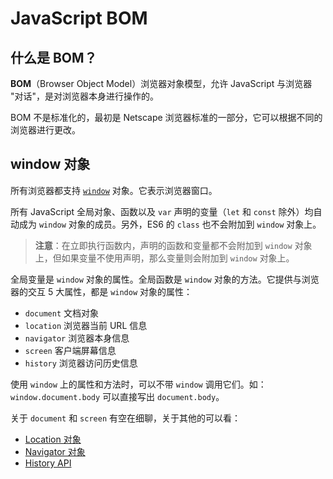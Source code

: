 # JavaScript BOM

## 什么是 BOM？

**BOM**（Browser Object Model）浏览器对象模型，允许 JavaScript 与浏览器 "对话"，是对浏览器本身进行操作的。

BOM 不是标准化的，最初是 Netscape 浏览器标准的一部分，它可以根据不同的浏览器进行更改。

## window 对象

所有浏览器都支持 [`window`](https://developer.mozilla.org/zh-CN/docs/Web/API/Window) 对象。它表示浏览器窗口。

所有 JavaScript 全局对象、函数以及 `var` 声明的变量（`let` 和 `const` 除外）均自动成为 `window` 对象的成员。另外，ES6 的 `class` 也不会附加到 `window` 对象上。

> **注意**：在立即执行函数内，声明的函数和变量都不会附加到 `window` 对象上，但如果变量不使用声明，那么变量则会附加到 `window` 对象上。

全局变量是 `window` 对象的属性。全局函数是 `window` 对象的方法。它提供与浏览器的交互 5 大属性，都是 `window` 对象的属性：

- `document` 文档对象
- `location` 浏览器当前 URL 信息
- `navigator` 浏览器本身信息
- `screen` 客户端屏幕信息
- `history` 浏览器访问历史信息

使用 `window` 上的属性和方法时，可以不带 `window` 调用它们。如：`window.document.body` 可以直接写出 `document.body`。

关于 `document` 和 `screen` 有空在细聊，关于其他的可以看：

- [Location 对象](https://github.com/lio-zero/blog/blob/main/JavaScript/Location%20%E5%AF%B9%E8%B1%A1.md)
- [Navigator 对象](https://github.com/lio-zero/blog/blob/main/JavaScript/Navigator%20%E5%AF%B9%E8%B1%A1.md)
- [History API](https://github.com/lio-zero/blog/blob/main/Web%20API/History%20API.md)
